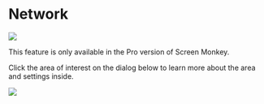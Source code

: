 # Network

  

![](../../../images/Noteimage.png)

This feature is only available in the Pro version of Screen Monkey.

Click the area of interest on the dialog below to learn more about the area and settings inside.

![](../../../images/BlankSettings.png)